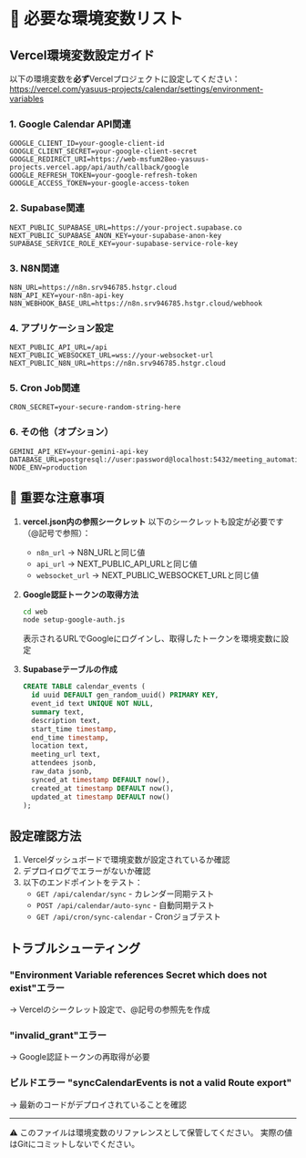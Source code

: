 # 🔐 必要な環境変数リスト

## Vercel環境変数設定ガイド

以下の環境変数を**必ず**Vercelプロジェクトに設定してください：
https://vercel.com/yasuus-projects/calendar/settings/environment-variables

### 1. Google Calendar API関連
```
GOOGLE_CLIENT_ID=your-google-client-id
GOOGLE_CLIENT_SECRET=your-google-client-secret
GOOGLE_REDIRECT_URI=https://web-msfum28eo-yasuus-projects.vercel.app/api/auth/callback/google
GOOGLE_REFRESH_TOKEN=your-google-refresh-token
GOOGLE_ACCESS_TOKEN=your-google-access-token
```

### 2. Supabase関連
```
NEXT_PUBLIC_SUPABASE_URL=https://your-project.supabase.co
NEXT_PUBLIC_SUPABASE_ANON_KEY=your-supabase-anon-key
SUPABASE_SERVICE_ROLE_KEY=your-supabase-service-role-key
```

### 3. N8N関連
```
N8N_URL=https://n8n.srv946785.hstgr.cloud
N8N_API_KEY=your-n8n-api-key
N8N_WEBHOOK_BASE_URL=https://n8n.srv946785.hstgr.cloud/webhook
```

### 4. アプリケーション設定
```
NEXT_PUBLIC_API_URL=/api
NEXT_PUBLIC_WEBSOCKET_URL=wss://your-websocket-url
NEXT_PUBLIC_N8N_URL=https://n8n.srv946785.hstgr.cloud
```

### 5. Cron Job関連
```
CRON_SECRET=your-secure-random-string-here
```

### 6. その他（オプション）
```
GEMINI_API_KEY=your-gemini-api-key
DATABASE_URL=postgresql://user:password@localhost:5432/meeting_automation
NODE_ENV=production
```

## 🚨 重要な注意事項

1. **vercel.json内の参照シークレット**
   以下のシークレットも設定が必要です（@記号で参照）：
   - `n8n_url` → N8N_URLと同じ値
   - `api_url` → NEXT_PUBLIC_API_URLと同じ値
   - `websocket_url` → NEXT_PUBLIC_WEBSOCKET_URLと同じ値

2. **Google認証トークンの取得方法**
   ```bash
   cd web
   node setup-google-auth.js
   ```
   表示されるURLでGoogleにログインし、取得したトークンを環境変数に設定

3. **Supabaseテーブルの作成**
   ```sql
   CREATE TABLE calendar_events (
     id uuid DEFAULT gen_random_uuid() PRIMARY KEY,
     event_id text UNIQUE NOT NULL,
     summary text,
     description text,
     start_time timestamp,
     end_time timestamp,
     location text,
     meeting_url text,
     attendees jsonb,
     raw_data jsonb,
     synced_at timestamp DEFAULT now(),
     created_at timestamp DEFAULT now(),
     updated_at timestamp DEFAULT now()
   );
   ```

## 設定確認方法

1. Vercelダッシュボードで環境変数が設定されているか確認
2. デプロイログでエラーがないか確認
3. 以下のエンドポイントをテスト：
   - `GET /api/calendar/sync` - カレンダー同期テスト
   - `POST /api/calendar/auto-sync` - 自動同期テスト
   - `GET /api/cron/sync-calendar` - Cronジョブテスト

## トラブルシューティング

### "Environment Variable references Secret which does not exist"エラー
→ Vercelのシークレット設定で、@記号の参照先を作成

### "invalid_grant"エラー
→ Google認証トークンの再取得が必要

### ビルドエラー "syncCalendarEvents is not a valid Route export"
→ 最新のコードがデプロイされていることを確認

---
⚠️ このファイルは環境変数のリファレンスとして保管してください。
実際の値はGitにコミットしないでください。